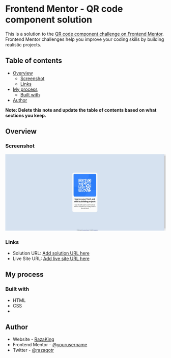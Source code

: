 
# Frontend Mentor - QR code component solution

This is a solution to the [QR code component challenge on Frontend Mentor](https://www.frontendmentor.io/challenges/qr-code-component-iux_sIO_H). Frontend Mentor challenges help you improve your coding skills by building realistic projects. 

## Table of contents

- [Overview](#overview)
  - [Screenshot](#screenshot)
  - [Links](#links)
- [My process](#my-process)
  - [Built with](#built-with)
- [Author](#author)


**Note: Delete this note and update the table of contents based on what sections you keep.**

## Overview

### Screenshot
 <img src="screenshot.png" alt="screenshot" style="max-width: 100%;">



### Links

- Solution URL: [Add solution URL here](https://your-solution-url.com)
- Live Site URL: [Add live site URL here](https://your-live-site-url.com)

## My process

### Built with
- HTML
- CSS 
- 


## Author

- Website - [RazaKing](https://)
- Frontend Mentor - [@yourusername](https://www.frontendmentor.io/profile/RazaqKING)
- Twitter - [@razaqotr](https://www.twitter.com/razaqotr)

